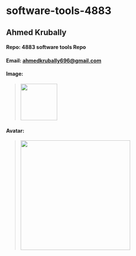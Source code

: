 # software-tools-4883


## Ahmed Krubally
#### Repo: 4883 software tools Repo
#### Email: ahmedkrubally696@gmail.com

#### Image:
><img src="https://user-images.githubusercontent.com/101606784/206078097-186aa1e6-a186-428e-a8e3-8b696eacafab.JPG" width=100>
#### Avatar:
><img src="https://www.mediascrolls.com/wp-content/uploads/2021/12/Stone-Hashira-Gyomei-Himejima.jpg" width=300>
